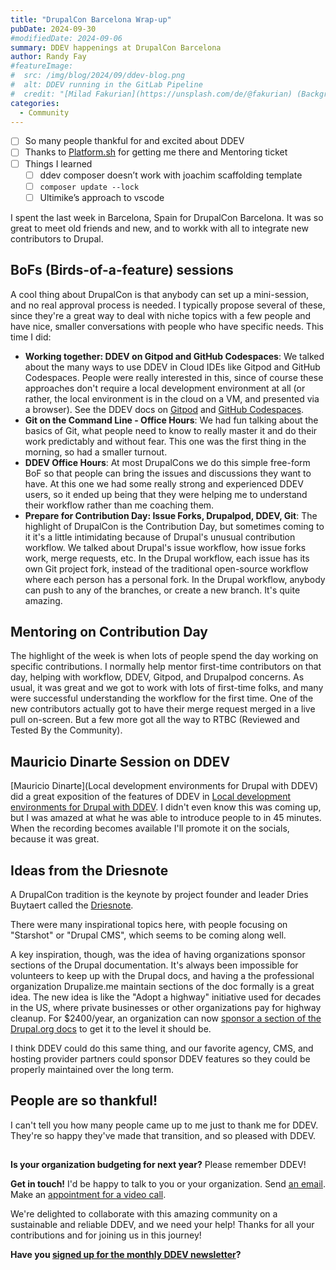 ```yaml
---
title: "DrupalCon Barcelona Wrap-up"
pubDate: 2024-09-30
#modifiedDate: 2024-09-06
summary: DDEV happenings at DrupalCon Barcelona
author: Randy Fay
#featureImage:
#  src: /img/blog/2024/09/ddev-blog.png
#  alt: DDEV running in the GitLab Pipeline
#  credit: "[Milad Fakurian](https://unsplash.com/de/@fakurian) (Background)"
categories:
  - Community
---
```


- [ ]  So many people thankful for and excited about DDEV
- [ ]  Thanks to [Platform.sh](http://Platform.sh) for getting me there and Mentoring ticket
- [ ]  Things I learned
    - [ ]  ddev composer doesn’t work with joachim scaffolding template
    - [ ]  `composer update --lock`
    - [ ]  Ultimike’s approach to vscode

I spent the last week in Barcelona, Spain for DrupalCon Barcelona. It was so great to meet old friends and new, and to workk with all to integrate new contributors to Drupal.

## BoFs (Birds-of-a-feature) sessions

A cool thing about DrupalCon is that anybody can set up a mini-session, and no real approval process is needed. I typically propose several of these, since they're a great way to deal with niche topics with a few people and have nice, smaller conversations with people who have specific needs. This time I did:

* **Working together: DDEV on Gitpod and GitHub Codespaces**: We talked about the many ways to use DDEV in Cloud IDEs like Gitpod and GitHub Codespaces. People were really interested in this, since of course these approaches don't require a local development environment at all (or rather, the local environment is in the cloud on a VM, and presented via a browser). See the DDEV docs on [Gitpod](https://ddev.readthedocs.io/en/latest/users/install/ddev-installation/#ddev-installation-gitpod) and [GitHub Codespaces](https://ddev.readthedocs.io/en/latest/users/install/ddev-installation/#ddev-installation-codespaces). 
* **Git on the Command Line - Office Hours**: We had fun talking about the basics of Git, what people need to know to really master it and do their work predictably and without fear. This one was the first thing in the morning, so had a smaller turnout.
* **DDEV Office Hours**: At most DrupalCons we do this simple free-form BoF so that people can bring the issues and discussions they want to have. At this one we had some really strong and experienced DDEV users, so it ended up being that they were helping me to understand their workflow rather than me coaching them.
* **Prepare for Contribution Day: Issue Forks, Drupalpod, DDEV, Git**: The highlight of DrupalCon is the Contribution Day, but sometimes coming to it it's a little intimidating because of Drupal's unusual contribution workflow. We talked about Drupal's issue workflow, how issue forks work, merge requests, etc. In the Drupal workflow, each issue has its own Git project fork, instead of the traditional open-source workflow where each person has a personal fork. In the Drupal workflow, anybody can push to any of the branches, or create a new branch. It's quite amazing.

## Mentoring on Contribution Day

The highlight of the week is when lots of people spend the day working on specific contributions. I normally help mentor first-time contributors on that day, helping with workflow, DDEV, Gitpod, and Drupalpod concerns. As usual, it was great and we got to work with lots of first-time folks, and many were successful understanding the workflow for the first time. One of the new contributors actually got to have their merge request merged in a live pull on-screen. But a few more got all the way to RTBC (Reviewed and Tested By the Community).

## Mauricio Dinarte Session on DDEV

[Mauricio Dinarte](Local development environments for Drupal with DDEV) did a great exposition of the features of DDEV in [Local development environments for Drupal with DDEV](https://events.drupal.org/barcelona2024/session/local-development-environments-drupal-ddev). I didn't even know this was coming up, but I was amazed at what he was able to introduce people to in 45 minutes. When the recording becomes available I'll promote it on the socials, because it was great.

## Ideas from the Driesnote

A DrupalCon tradition is the keynote by project founder and leader Dries Buytaert called the [Driesnote](https://dri.es/state-of-drupal-presentation-september-2024).

There were many inspirational topics here, with people focusing on "Starshot" or "Drupal CMS", which seems to be coming along well.

A key inspiration, though, was the idea of having organizations sponsor sections of the Drupal documentation. It's always been impossible for volunteers to keep up with the Drupal docs, and having a the professional organization Drupalize.me maintain sections of the doc formally is a great idea. The new idea is like the "Adopt a highway" initiative used for decades in the US, where private businesses or other organizations pay for highway cleanup. For $2400/year, an organization can now [sponsor a section of the Drupal.org docs](https://drupalize.me/blog/adopt-document-sponsor-drupal-cms-documentation) to get it to the level it should be.

I think DDEV could do this same thing, and our favorite agency, CMS, and hosting provider partners could sponsor DDEV features so they could be properly maintained over the long term.

## People are so thankful!

I can't tell you how many people came up to me just to thank me for DDEV. They're so happy they've made that transition, and so pleased with DDEV.

## 

**Is your organization budgeting for next year?** Please remember DDEV!

**Get in touch!** I'd be happy to talk to you or your organization. Send [an email](mailto:randy.fay%40ddev.com). Make an [appointment for a video call](https://cal.com/randyfay/30min).

We're delighted to collaborate with this amazing community on a sustainable and reliable DDEV, and we need your help! Thanks for all your contributions and for joining us in this journey!

**Have you [signed up for the monthly DDEV newsletter](/newsletter)?**
